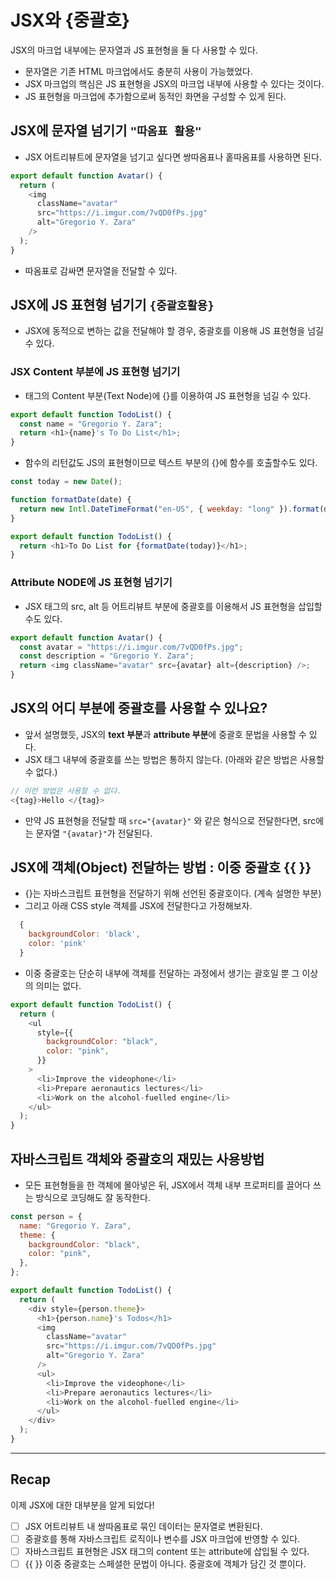 # JSX와 {중괄호}

JSX의 마크업 내부에는 문자열과 JS 표현형을 둘 다 사용할 수 있다.

- 문자열은 기존 HTML 마크업에서도 충분히 사용이 가능했었다.
- JSX 마크업의 핵심은 JS 표현형을 JSX의 마크업 내부에 사용할 수 있다는 것이다.
- JS 표현형을 마크업에 추가함으로써 동적인 화면을 구성할 수 있게 된다.

## JSX에 문자열 넘기기 `"따옴표 활용"` 

- JSX 어트리뷰트에 문자열을 넘기고 싶다면 쌍따옴표나 홑따옴표를 사용하면 된다.

```js
export default function Avatar() {
  return (
    <img
      className="avatar"
      src="https://i.imgur.com/7vQD0fPs.jpg"
      alt="Gregorio Y. Zara"
    />
  );
}
```

- 따옴표로 감싸면 문자열을 전달할 수 있다.

## JSX에 JS 표현형 넘기기  `{중괄호활용}`

- JSX에 동적으로 변하는 값을 전달해야 할 경우, 중괄호를 이용해 JS 표현형을 넘길 수 있다.

### JSX Content 부분에 JS 표현형 넘기기

- 태그의 Content 부분(Text Node)에 {}를 이용하여 JS 표현형을 넘길 수 있다.

```js
export default function TodoList() {
  const name = "Gregorio Y. Zara";
  return <h1>{name}'s To Do List</h1>;
}
```

- 함수의 리턴값도 JS의 표현형이므로 텍스트 부분의 {}에 함수를 호출할수도 있다.

```js
const today = new Date();

function formatDate(date) {
  return new Intl.DateTimeFormat("en-US", { weekday: "long" }).format(date);
}

export default function TodoList() {
  return <h1>To Do List for {formatDate(today)}</h1>;
}
```

### Attribute NODE에 JS 표현형 넘기기

- JSX 태그의 src, alt 등 어트리뷰트 부분에 중괄호를 이용해서 JS 표현형을 삽입할수도 있다.

```js
export default function Avatar() {
  const avatar = "https://i.imgur.com/7vQD0fPs.jpg";
  const description = "Gregorio Y. Zara";
  return <img className="avatar" src={avatar} alt={description} />;
}
```

## JSX의 어디 부분에 중괄호를 사용할 수 있나요?

- 앞서 설명했듯, JSX의 **text 부분**과 **attribute 부분**에 중괄호 문법을 사용할 수 있다.
- JSX 태그 내부에 중괄호를 쓰는 방법은 통하지 않는다. (아래와 같은 방법은 사용할 수 없다.)

```js
// 이런 방법은 사용할 수 없다.
<{tag}>Hello </{tag}>
```

- 만약 JS 표현형을 전달할 때 `src="{avatar}"` 와 같은 형식으로 전달한다면, src에는 문자열 `"{avatar}"`가 전달된다.

## JSX에 객체(Object) 전달하는 방법 : 이중 중괄호 {{ }}

- {}는 자바스크립트 표현형을 전달하기 위해 선언된 중괄호이다. (계속 설명한 부분)
- 그리고 아래 CSS style 객체를 JSX에 전달한다고 가정해보자.

```js
  {
    backgroundColor: 'black',
    color: 'pink'
  }
```

- 이중 중괄호는 단순히 내부에 객체를 전달하는 과정에서 생기는 괄호일 뿐 그 이상의 의미는 없다.

```js
export default function TodoList() {
  return (
    <ul
      style={{
        backgroundColor: "black",
        color: "pink",
      }}
    >
      <li>Improve the videophone</li>
      <li>Prepare aeronautics lectures</li>
      <li>Work on the alcohol-fuelled engine</li>
    </ul>
  );
}
```

## 자바스크립트 객체와 중괄호의 재밌는 사용방법

- 모든 표현형들을 한 객체에 몰아넣은 뒤, JSX에서 객체 내부 프로퍼티를 끌어다 쓰는 방식으로 코딩해도 잘 동작한다.

```js
const person = {
  name: "Gregorio Y. Zara",
  theme: {
    backgroundColor: "black",
    color: "pink",
  },
};

export default function TodoList() {
  return (
    <div style={person.theme}>
      <h1>{person.name}'s Todos</h1>
      <img
        className="avatar"
        src="https://i.imgur.com/7vQD0fPs.jpg"
        alt="Gregorio Y. Zara"
      />
      <ul>
        <li>Improve the videophone</li>
        <li>Prepare aeronautics lectures</li>
        <li>Work on the alcohol-fuelled engine</li>
      </ul>
    </div>
  );
}
```

---

## Recap

이제 JSX에 대한 대부분을 알게 되었다!

- [ ] JSX 어트리뷰트 내 쌍따옴표로 묶인 데이터는 문자열로 변환된다.
- [ ] 중괄호를 통해 자바스크립트 로직이나 변수를 JSX 마크업에 반영할 수 있다.
- [ ] 자바스크립트 표현형은 JSX 태그의 content 또는 attribute에 삽입될 수 있다.
- [ ] {{ }} 이중 중괄호는 스페셜한 문법이 아니다. 중괄호에 객체가 담긴 것 뿐이다.
